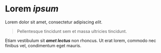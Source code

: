 # Lorem *ipsum* 
Lorem dolor sit amet, consectetur adipiscing *elit*.  
> Pellentesque tincidunt sem et massa ultricies tincidunt.  

Etiam vestibulum sit ***amet lectus*** non rhoncus. Ut erat lorem, commodo nec finibus vel, condimentum eget mauris.

